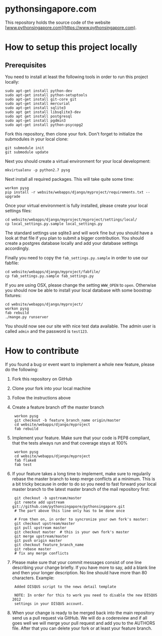 # pythonsingapore.com

This repository holds the source code of the website [www.pythonsingapore.com](https://www.pythonsingapore.com).

# How to setup this project locally

## Prerequisites

You need to install at least the following tools in order to run this project
locally:

    sudo apt-get install python-dev
    sudo apt-get install python-setuptools
    sudo apt-get install git-core git
    sudo apt-get install mercurial
    sudo apt-get install sqlite3
    sudo apt get install libsqlite3-dev
    sudo apt get install postgresql
    sudo apt-get install pgdmin3
    sudo apt-get install python-psycopg2

Fork this repository, then clone your fork. Don't forget to initialize the
submodules in your local clone:

    git submodule init
    git submodule update

Next you should create a virtual environment for your local development:

    mkvirtualenv -p python2.7 pysg

Next install all required packages. This will take quite some time:

    workon pysg
    pip install -r website/webapps/django/myproject/requirements.txt --upgrade

Once your virtual environment is fully installed, please create your local
settings files:

    cd website/webapps/django/myproject/myproject/settings/local/
    cp local_settings.py.sample local_settings.py

The standard settings use sqlite3 and will work fine but you should have a look
at that file if you plan to submit a bigger contribution. You should create a
postgres database locally and add your database settings accordingly.

Finally you need to copy the `fab_settings.py.sample` in order to use our
fabfile:

    cd website/webapps/django/myproject/fabfile/
    cp fab_settings.py.sample fab_settings.py

If you are using OSX, please change the setting `WWW_OPEN` to `open`. Otherwise
you should now be able to install your local database with some boostrap
fixtures:

    cd website/webapps/django/myproject/
    workon pysg
    fab rebuild
    ./mange.py runserver

You should now see our site with nice test data available. The admin user is
called `admin` and the password is `test123`.

# How to contribute

If you found a bug or event want to implement a whole new feature, please do
the following:

1. Fork this repository on GitHub
2. Clone your fork into your local machine
3. Follow the instructions above
4. Create a feature branch off the master branch

        workon pysg
        git checkout -b feature_branch_name origin/master
        cd website/webapps/django/myproject
        fab rebuild

5. Implement your feature. Make sure that your code is PEP8 compliant,
   that the tests always run and that coverage stays at 100%

        workon pysg
        cd website/webapps/django/myproject
        fab flake8
        fab test

6. If your feature takes a long time to implement, make sure to regularily
   rebase the master branch to keep merge conflicts at a minimum. This is a
   bit tricky because in order to do so you need to fast forward your local
   master branch to the latest master branch of the mail repository first:

        git checkout -b upstream/master
        git remote add upstream git://github.com/pythonsingapore/pythonsingapore.git
        # The part above this line only has to be done once

        # From then on, in order to syncronize your own fork's master:
        git checkout upstream/master
        git pull upstream master
        git checkout master  # this is your own fork's master
        git merge upstream/master
        git push origin master
        git checkout feature_branch_name
        git rebase master
        # fix any merge conflicts

7. Please make sure that your commit messages consist of one line describing
   your change briefly. If you have more to say, add a blank line and then your
   longer description. No line should have more than 80 characters. Example:

        Added DISQUS script to the news detail template

        NOTE: In order for this to work you need to disable the new DISQUS 2012
        settings in your DISQUS account.

8. When your change is ready to be merged back into the main repository send us
   a pull request via GitHub. We will do a codereview and if all goes well we
   will merge your pull request and add you to the AUTHORS file. After that
   you can delete your fork or at least your feature branch.
